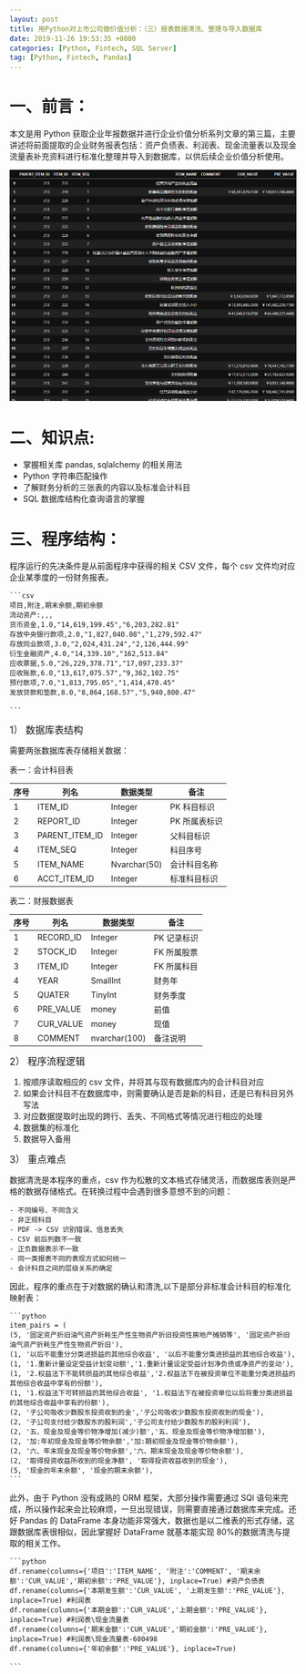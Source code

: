 ```yaml
---
layout: post
title: 用Python对上市公司做价值分析：（三）报表数据清洗、整理与导入数据库
date: 2019-11-26 19:53:35 +0800
categories: [Python, Fintech, SQL Server]
tag: [Python, Fintech, Pandas]
---
```


# 一、前言：

本文是用 Python 获取企业年报数据并进行企业价值分析系列文章的第三篇，主要讲述将前面提取的企业财务报表包括：资产负债表、利润表、现金流量表以及现金流量表补充资料进行标准化整理并导入到数据库，以供后续企业价值分析使用。

![财务数据清洗整理](/assets/images/dbtbl.png)

# 二、知识点:

- 掌握相关库 pandas, sqlalchemy 的相关用法
- Python 字符串匹配操作
- 了解财务分析的三张表的内容以及标准会计科目
- SQL 数据库结构化查询语言的掌握

<!--more-->

# 三、程序结构：

程序运行的先决条件是从前面程序中获得的相关 CSV 文件，每个 csv 文件均对应企业某季度的一份财务报表。

    ```csv
    项目,附注,期末余额,期初余额
    流动资产:,,,
    货币资金,1.0,"14,619,199.45","6,203,282.81"
    存放中央银行款项,2.0,"1,827,040.08","1,279,592.47"
    存放同业款项,3.0,"2,024,431.24","2,126,444.99"
    衍生金融资产,4.0,"14,339.10","162,513.84"
    应收票据,5.0,"26,229,378.71","17,097,233.37"
    应收账款,6.0,"13,617,075.57","9,362,102.75"
    预付款项,7.0,"1,813,795.05","1,414,470.45"
    发放贷款和垫款,8.0,"8,864,168.57","5,940,800.47"

    ```

<big>1） 数据库表结构</big>

需要两张数据库表存储相关数据：

表一：会计科目表

| 序号 | 列名           | 数据类型     | 备注          |
| ---- | -------------- | ------------ | ------------- |
| 1    | ITEM_ID        | Integer      | PK 科目标识   |
| 2    | REPORT_ID      | Integer      | PK 所属表标识 |
| 3    | PARENT_ITEM_ID | Integer      | 父科目标识    |
| 4    | ITEM_SEQ       | Integer      | 科目序号      |
| 5    | ITEM_NAME      | Nvarchar(50) | 会计科目名称  |
| 6    | ACCT_ITEM_ID   | Integer      | 标准科目标识  |

表二：财报数据表

| 序号 | 列名      | 数据类型      | 备注        |
| ---- | --------- | ------------- | ----------- |
| 1    | RECORD_ID | Integer       | PK 记录标识 |
| 2    | STOCK_ID  | Integer       | FK 所属股票 |
| 3    | ITEM_ID   | Integer       | FK 所属科目 |
| 4    | YEAR      | SmallInt      | 财务年      |
| 5    | QUATER    | TinyInt       | 财务季度    |
| 6    | PRE_VALUE | money         | 前值        |
| 7    | CUR_VALUE | money         | 现值        |
| 8    | COMMENT   | nvarchar(100) | 备注说明    |

<big>2） 程序流程逻辑</big>

1. 按顺序读取相应的 csv 文件，并将其与现有数据库内的会计科目对应
2. 如果会计科目不在数据库中，则需要确认是否是新的科目，还是已有科目另外写法
3. 对应数据提取时出现的跨行、丢失、不同格式等情况进行相应的处理
4. 数据集的标准化
5. 数据导入备用

<big>3） 重点难点</big>

数据清洗是本程序的重点，csv 作为松散的文本格式存储灵活，而数据库表则是严格的数据存储格式。在转换过程中会遇到很多意想不到的问题：

    - 不同编号、不同含义
    - 非正规科目
    - PDF -> CSV 识别错误、信息丢失
    - CSV 前后列数不一致
    - 正负数据表示不一致
    - 同一类报表不同的表现方式如何统一
    - 会计科目之间的层级关系的确定

因此，程序的重点在于对数据的确认和清洗,以下是部分非标准会计科目的标准化映射表：

    ```python
    item_pairs = (
    (5, '固定资产折旧油气资产折耗生产性生物资产折旧投资性房地产摊销等', '固定资产折旧油气资产折耗生产性生物资产折旧'),
    (1, '以后不能重分分类进损益的其他综合收益', '以后不能重分类进损益的其他综合收益'),
    (1, '1.重新计量设定受益计划变动额','1.重新计量设定受益计划净负债或净资产的变动'),
    (1, '2.权益法下不能转损益的其他综合收益','2.权益法下在被投资单位不能重分类进损益的其他综合收益中享有的份额'),
    (1, '1.权益法下可转损益的其他综合收益', '1.权益法下在被投资单位以后将重分类进损益的其他综合收益中享有的份额'),
    (2, '子公司吸收少数股东投资收到的金','子公司吸收少数股东投资收到的现金'),
    (2, '子公司支付给少数股东的股利润','子公司支付给少数股东的股利利润'),
    (2, '五、现金及现金等价物净增加(减少)额','五、现金及现金等价物净增加额'),
    (2, '加:年初现金及现金等价物余额','加:期初现金及现金等价物余额'),
    (2, '六、年末现金及现金等价物余额','六、期末现金及现金等价物余额'),
    (2, '取得投资收益所收到的现金净额', '取得投资收益收到的现金'),
    (5, '现金的年末余额', '现金的期末余额'),
    ```

此外，由于 Python 没有成熟的 ORM 框架，大部分操作需要通过 SQl 语句来完成，所以操作起来会比较麻烦，一旦出现错误，则需要直接通过数据库来完成。还好 Pandas 的 DataFrame 本身功能非常强大，数据也是以二维表的形式存储，这跟数据库表很相似，因此掌握好 DataFrame 就基本能实现 80%的数据清洗与提取的相关工作。

    ```python
    df.rename(columns={'项目':'ITEM_NAME', '附注':'COMMENT', '期末余额':'CUR_VALUE','期初余额':'PRE_VALUE'}, inplace=True) #资产负债表
    df.rename(columns={'本期发生额':'CUR_VALUE', '上期发生额':'PRE_VALUE'}, inplace=True) #利润表
    df.rename(columns={'本期金额':'CUR_VALUE','上期金额':'PRE_VALUE'}, inplace=True) #利润表\现金流量表
    df.rename(columns={'期末金额':'CUR_VALUE','期初金额':'PRE_VALUE'}, inplace=True) #利润表\现金流量表-600498
    df.rename(columns={'年初余额':'PRE_VALUE'}, inplace=True)

    ```

